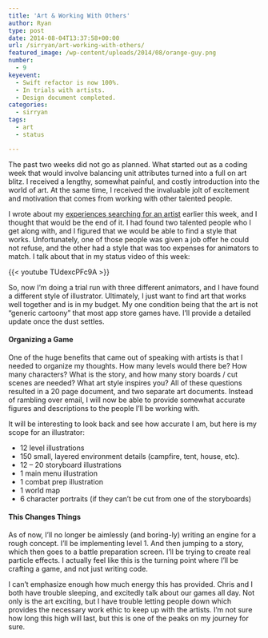 ```yaml
---
title: 'Art & Working With Others'
author: Ryan
type: post
date: 2014-08-04T13:37:58+00:00
url: /sirryan/art-working-with-others/
featured_image: /wp-content/uploads/2014/08/orange-guy.png
number:
  - 9
keyevent:
  - Swift refactor is now 100%.
  - In trials with artists.
  - Design document completed.
categories:
  - sirryan
tags:
  - art
  - status

---
```

The past two weeks did not go as planned. What started out as a coding week that would involve balancing unit attributes turned into a full on art blitz. I received a lengthy, somewhat painful, and costly introduction into the world of art. At the same time, I received the invaluable jolt of excitement and motivation that comes from working with other talented people.
<!--more-->

I wrote about my <a href="http://battleofbrothers.com/sirryan/my-experiences-searching-for-an-artist" target="_blank">experiences searching for an artist</a> earlier this week, and I thought that would be the end of it. I had found two talented people who I get along with, and I figured that we would be able to find a style that works. Unfortunately, one of those people was given a job offer he could not refuse, and the other had a style that was too expenses for animators to match. I talk about that in my status video of this week:

{{< youtube TUdexcPFc9A >}}

So, now I&#8217;m doing a trial run with three different animators, and I have found a different style of illustrator. Ultimately, I just want to find art that works well together and is in my budget. My one condition being that the art is not &#8220;generic cartoony&#8221; that most app store games have. I&#8217;ll provide a detailed update once the dust settles.

#### Organizing a Game

One of the huge benefits that came out of speaking with artists is that I needed to organize my thoughts. How many levels would there be? How many characters? What is the story, and how many story boards / cut scenes are needed? What art style inspires you? All of these questions resulted in a 20 page document, and two separate art documents. Instead of rambling over email, I will now be able to provide somewhat accurate figures and descriptions to the people I&#8217;ll be working with.

It will be interesting to look back and see how accurate I am, but here is my scope for an illustrator:

  * 12 level illustrations
  * 150 small, layered environment details (campfire, tent, house, etc).
  * 12 &#8211; 20 storyboard illustrations
  * 1 main menu illustration
  * 1 combat prep illustration
  * 1 world map
  * 6 character portraits (if they can’t be cut from one of the storyboards)

#### This Changes Things

As of now, I&#8217;ll no longer be aimlessly (and boring-ly) writing an engine for a rough concept. I&#8217;ll be implementing level 1. And then jumping to a story, which then goes to a battle preparation screen. I&#8217;ll be trying to create real particle effects. I actually feel like this is the turning point where I&#8217;ll be crafting a game, and not just writing code.

I can&#8217;t emphasize enough how much energy this has provided. Chris and I both have trouble sleeping, and excitedly talk about our games all day. Not only is the art exciting, but I have trouble letting people down which provides the necessary work ethic to keep up with the artists. I&#8217;m not sure how long this high will last, but this is one of the peaks on my journey for sure.